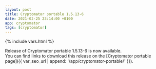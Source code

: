 ```yaml
---
layout: post
title: Cryptomator portable 1.5.13-6
date: 2021-02-25 23:14:00 +0100
app: cryptomator
tags: [cryptomator]
---
```

{% include vars.html %}

Release of Cryptomator portable 1.5.13-6 is now available.<br />
You can find links to download this release on the [Cryptomator portable page]({{ var_seo_url | append: '/app/cryptomator-portable/' }}).

